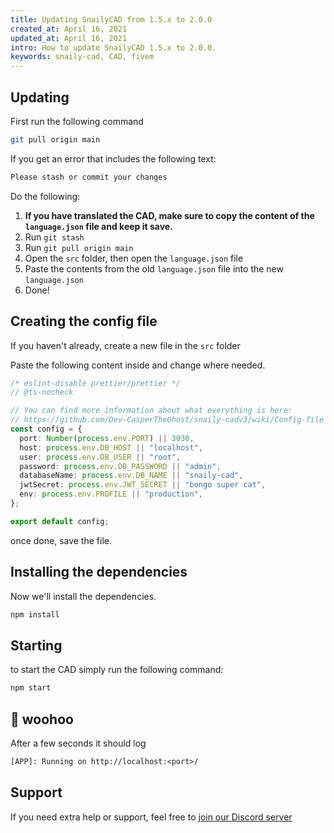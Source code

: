 ```yaml
---
title: Updating SnailyCAD from 1.5.x to 2.0.0
created_at: April 16, 2021
updated_at: April 16, 2021
intro: How to update SnailyCAD 1.5.x to 2.0.0.
keywords: snaily-cad, CAD, fivem
---
```


## Updating

First run the following command

```bash
git pull origin main
```

If you get an error that includes the following text:

```txt
Please stash or commit your changes
```

Do the following:

1. **If you have translated the CAD, make sure to copy the content of the `language.json` file and keep it save.**
2. Run `git stash`
3. Run `git pull origin main`
4. Open the `src` folder, then open the `language.json` file
5. Paste the contents from the old `language.json` file into the new `language.json`
6. Done!

## Creating the config file

If you haven't already, create a new file in the `src` folder

Paste the following content inside and change where needed.

```ts
/* eslint-disable prettier/prettier */
// @ts-nocheck

// You can find more information about what everything is here:
// https://github.com/Dev-CasperTheGhost/snaily-cadv3/wiki/Config-file
const config = {
  port: Number(process.env.PORT) || 3030,
  host: process.env.DB_HOST || "localhost",
  user: process.env.DB_USER || "root",
  password: process.env.DB_PASSWORD || "admin",
  databaseName: process.env.DB_NAME || "snaily-cad",
  jwtSecret: process.env.JWT_SECRET || "bongo super cat",
  env: process.env.PROFILE || "production",
};

export default config;
```

once done, save the file.

## Installing the dependencies

Now we'll install the dependencies.

```bash
npm install
```

## Starting

to start the CAD simply run the following command:

```bash
npm start
```

## 🎉 woohoo

After a few seconds it should log

```txt
[APP]: Running on http://localhost:<port>/
```

## Support

If you need extra help or support, feel free to [join our Discord server](https://discord.gg/eGnrPqEH7U)
